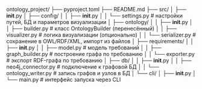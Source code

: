 ontology_project/
├── pyproject.toml
├── README.md
├── src/
│   ├── __init__.py
│   ├── config/
│   │   ├── __init__.py
│   │   └── settings.py              # настройки путей, БД и параметров визуализации
│   ├── ontology/
│   │   ├── __init__.py
│   │   ├── builder.py               # класс OntologyBuilder (перенесённый)
│   │   ├── visualizer.py            # логика визуализации (опционально)
│   │   └── serializer.py            # сохранение в OWL/RDF/XML, импорт из файлов
│   ├── requirements/
│   │   ├── __init__.py
│   │   ├── model.py                 # модель требований
│   │   ├── graph_builder.py         # построение графа по требованию
│   │   └── exporter.py              # экспорт RDF-графа по требованию
│   ├── db/
│   │   ├── __init__.py
│   │   ├── neo4j_connector.py       # подключение к графовой БД
│   │   └── ontology_writer.py       # запись графов и узлов в БД
│   └── cli/
│       ├── __init__.py
│       └── main.py                  # интерфейс запуска через CLI
